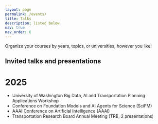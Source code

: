 ```yaml
---
layout: page
permalink: /events/
title: Talks
description: listed below
nav: true
nav_order: 6
---
```


Organize your courses by years, topics, or universities, however you like!

## Invited talks and presentations
# 2025
- University of Washington Big Data, AI and Transportation Planning Applications Workshop
- Conference on Foundation Models and AI Agents for Science (SciFM)
- AAAI Conference on Artificial Intelligence (AAAI)
- Transportation Research Board Annual Meeting (TRB, 2 presentations)




